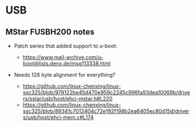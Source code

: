 # USB

## MStar FUSBH200 notes

- Patch series that added support to u-boot:
  - https://www.mail-archive.com/u-boot@lists.denx.de/msg113338.html

- Needs 128 byte alignment for everything?
  - https://github.com/linux-chenxing/linux-ssc325/blob/979122be45d470e959c2245c996fa93dea10069b/drivers/sstar/usb/host/ehci-mstar.h#L220
  - https://github.com/linux-chenxing/linux-ssc325/blob/89341c7012404c72e192f198b2ea6405ec80d15d/drivers/usb/host/ehci-mem.c#L174
